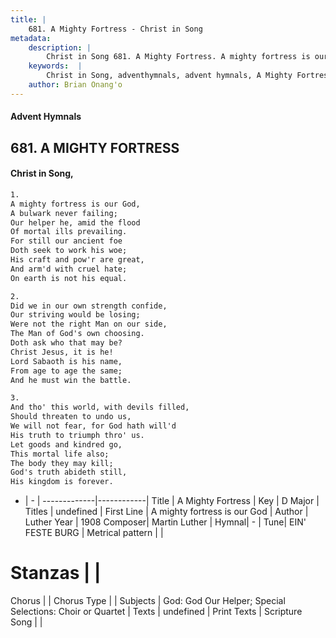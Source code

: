```yaml
---
title: |
    681. A Mighty Fortress - Christ in Song
metadata:
    description: |
        Christ in Song 681. A Mighty Fortress. A mighty fortress is our God, A bulwark never failing; Our helper he, amid the flood Of mortal ills prevailing. For still our ancient foe Doth seek to work his woe; His craft and pow'r are great, And arm'd with cruel hate; On earth is not his equal.
    keywords:  |
        Christ in Song, adventhymnals, advent hymnals, A Mighty Fortress, A mighty fortress is our God. 
    author: Brian Onang'o
---
```


#### Advent Hymnals
## 681. A MIGHTY FORTRESS
####  Christ in Song,

```txt
1.
A mighty fortress is our God,
A bulwark never failing;
Our helper he, amid the flood
Of mortal ills prevailing.
For still our ancient foe
Doth seek to work his woe;
His craft and pow'r are great,
And arm'd with cruel hate;
On earth is not his equal.

2.
Did we in our own strength confide,
Our striving would be losing;
Were not the right Man on our side,
The Man of God's own choosing.
Doth ask who that may be?
Christ Jesus, it is he!
Lord Sabaoth is his name,
From age to age the same;
And he must win the battle.

3.
And tho' this world, with devils filled,
Should threaten to undo us,
We will not fear, for God hath will'd
His truth to triumph thro' us.
Let goods and kindred go,
This mortal life also;
The body they may kill;
God's truth abideth still,
His kingdom is forever.


```

- |   -  |
-------------|------------|
Title | A Mighty Fortress |
Key | D Major |
Titles | undefined |
First Line | A mighty fortress is our God |
Author | Luther
Year | 1908
Composer| Martin Luther |
Hymnal|  - |
Tune| EIN' FESTE BURG |
Metrical pattern | |
# Stanzas |  |
Chorus |  |
Chorus Type |  |
Subjects | God: God Our Helper; Special Selections: Choir or Quartet |
Texts | undefined |
Print Texts | 
Scripture Song |  |
    
